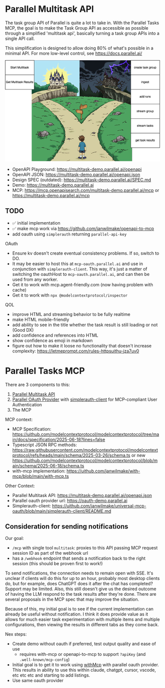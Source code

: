 # Parallel Multitask API

The task group API of Parallel is quite a lot to take in. With the Parallel Tasks MCP, the goal is to make the Task Group API as accessible as possible through a simplified 'multitask api', basically turning a task group APIs into a single API call.

This simplification is designed to allow doing 80% of what's possible in a minimal API. For more low-level control, see https://docs.parallel.ai/

![task-group-to-url](design.drawio.png)

- OpenAPI Playground: https://multitask-demo.parallel.ai/openapi
- OpenAPI JSON: https://multitask-demo.parallel.ai/openapi.json
- Design SPEC (outdated): https://multitask-demo.parallel.ai/SPEC.md
- Demo: https://multitask-demo.parallel.ai
- MCP: https://mcp.openapisearch.com/multitask-demo.parallel.ai/mcp or https://multitask-demo.parallel.ai/mcp

## TODO

- ✅ initial implementation
- ✅ make mcp work via https://github.com/janwilmake/openapi-to-mcp
- add oauth using `simplerauth` returning `parallel-api-key`

OAuth

- Ensure kv doesn't create eventual consistency problems. If so, switch to DO.
- It may be easier to host this at `mcp-oauth.parallel.ai` and use in conjunction with `simplerauth-client`. This way, it's just a matter of switching the oauthHost to `mcp-oauth.parallel.ai`, and can then be used from any worker.
- Get it to work with mcp.agent-friendly.com (now having problem with cache)
- Get it to work with `npx @modelcontextprotocol/inspector`

QOL

- improve HTML and streaming behavior to be fully realtime
- make HTML mobile-friendly
- add ability to see in the title whether the task result is still loading or not (Good DX)
- add confidence and references into HTML
- show confidence as emoji in markdown
- figure out how to make it loose no functionality that doesn't increase complexity: https://letmeprompt.com/rules-httpsuithu-jza7uv0

# Parallel Tasks MCP

There are 3 components to this:

1. [Parallel Multitask API](https://github.com/janwilmake/parallel-multitask)
2. [Parallel OAuth Provider](https://github.com/janwilmake/universal-mcp-oauth/tree/main/parallel-oauth-provider) with [simplerauth-client](https://github.com/janwilmake/universal-mcp-oauth/tree/main/simplerauth-client) for MCP-compliant User Authentication
3. The MCP

MCP context:

- MCP Specification: https://uithub.com/modelcontextprotocol/modelcontextprotocol/tree/main/docs/specification/2025-06-18?lines=false
- Typescript JSON RPC methods: https://raw.githubusercontent.com/modelcontextprotocol/modelcontextprotocol/refs/heads/main/schema/2025-03-26/schema.ts or new https://uithub.com/modelcontextprotocol/modelcontextprotocol/blob/main/schema/2025-06-18/schema.ts
- with-mcp implementation: https://uithub.com/janwilmake/with-mcp/blob/main/with-mcp.ts

Other Context:

- Parallel Multitask API: https://multitask-demo.parallel.ai/openapi.json
- Parallel oauth provider url: https://oauth-demo.parallel.ai
- Simplerauth-client: https://uithub.com/janwilmake/universal-mcp-oauth/blob/main/simplerauth-client/README.md

## Consideration for sending notifications

Our goal:

- `/mcp` with single tool `multitask`: proxies to this API passing MCP request session ID as part of the webhook url
- has a `/webhook` endpoint that sends a notification back to the right session (this should be proven first to work!)

To send notifications, the connection needs to remain open with SSE. It's unclear if clients will do this for up to an hour, probably most desktop clients do, but for example, does ChatGPT does it after the chat has completed? Support may be limited. Also, this still doesn't give us the desired outcome of having the LLM respond to the task results after they're done. There are several proposals in the MCP spec that may improve the situation.

Because of this, my initial goal is to see if the current implementation can already be useful without notification. I think it does provide value as it allows for much easier task experimentation with multiple items and multiple configurations, then viewing the results in different tabs as they come back.

Nex steps:

- Create demo without oauth if preferred, test output quality and ease of use
  - requires with-mcp or openapi-to-mcp to support `?apiKey` (and `.well-known/mcp-config`)
- Initial goal is to get it to work using [withMcp](https://github.com/janwilmake/with-mcp) with parallel oauth provider. This results in ability to use this within claude, chatgpt, cursor, vscode, etc etc etc and starting to add listings.
- Use same oauth provider
